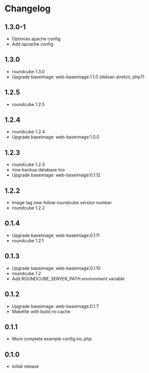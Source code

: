 # Changelog

## 1.3.0-1
  - Optimise apache config
  - Add opcache config

## 1.3.0
  - roundcube 1.3.0
  - Upgrade baseimage: web-baseimage:1.1.0 (debian stretch, php7)

## 1.2.5
  - roundcube 1.2.5

## 1.2.4
  - roundcube 1.2.4
  - Upgrade baseimage: web-baseimage:1.0.0

## 1.2.3
  - roundcube 1.2.3
  - now backup database too
  - Upgrade baseimage: web-baseimage:0.1.12

## 1.2.2
  - Image tag now follow roundcube version number
  - roundcube 1.2.2

## 0.1.4
  - Upgrade baseimage: web-baseimage:0.1.11
  - roundcube 1.2.1

## 0.1.3
  - Upgrade baseimage: web-baseimage:0.1.10
  - roundcube 1.2
  - Add ROUNDCUBE_SERVER_PATH environment variable

## 0.1.2
  - Upgrade baseimage: web-baseimage:0.1.7
  - Makefile with build no cache

## 0.1.1
  - More complete example config.inc.php

## 0.1.0
  - Initial release
